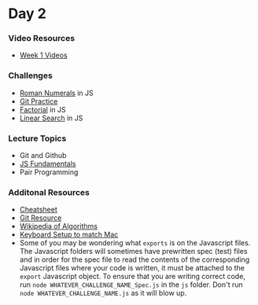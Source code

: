 Day 2
=====================
### Video Resources
- [Week 1 Videos](https://www.youtube.com/playlist?list=PLu0CiQ7bzwEQbhg6rzm8h41r4c08KNij0)

### Challenges
* [Roman Numerals](https://github.com/codeplatoon/roman-numerals) in JS
* [Git Practice](http://learngitbranching.js.org/)
* [Factorial](https://github.com/codeplatoon/factorial) in JS
* [Linear Search](https://github.com/codeplatoon/linear-search) in JS

### Lecture Topics
* Git and Github
* [JS Fundamentals](https://github.com/codeplatoon/self-paced-curriculum/blob/master/week-01/lecture-materials/JSFundamentalsDay1.pdf)
* Pair Programming

### Additonal Resources
* [Cheatsheet](https://education.github.com/git-cheat-sheet-education.pdf)
* [Git Resource](https://github.com/codeplatoon/git-resource)
* [Wikipedia of Algorithms](http://algorithm.wiki/en/app/)
* [Keyboard Setup to match Mac](https://github.com/codeplatoon/self-paced-curriculum/blob/master/week-01/lecture-materials/keyboard-setup.png)
* Some of you may be wondering what `exports` is on the Javascript files. The Javascript folders will sometimes have prewritten spec (test) files and in order for the spec file to read the contents of the corresponding Javascript files where your code is written, it must be attached to the `export` Javascript object. To ensure that you are writing correct code, run `node WHATEVER_CHALLENGE_NAME_Spec.js` in the `js` folder. Don't run `node WHATEVER_CHALLENGE_NAME.js` as it will blow up.
